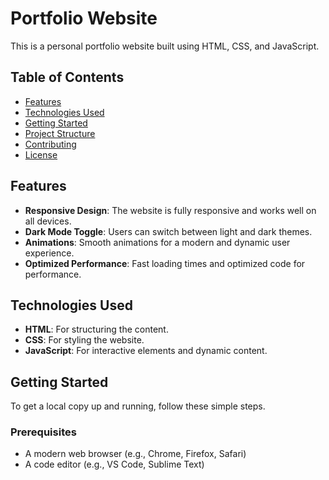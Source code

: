 # Portfolio Website

This is a personal portfolio website built using HTML, CSS, and JavaScript.

## Table of Contents

- [Features](#features)
- [Technologies Used](#technologies-used)
- [Getting Started](#getting-started)
- [Project Structure](#project-structure)
- [Contributing](#contributing)
- [License](#license)

## Features

- **Responsive Design**: The website is fully responsive and works well on all devices.
- **Dark Mode Toggle**: Users can switch between light and dark themes.
- **Animations**: Smooth animations for a modern and dynamic user experience.
- **Optimized Performance**: Fast loading times and optimized code for performance.

## Technologies Used

- **HTML**: For structuring the content.
- **CSS**: For styling the website.
- **JavaScript**: For interactive elements and dynamic content.

## Getting Started

To get a local copy up and running, follow these simple steps.

### Prerequisites

- A modern web browser (e.g., Chrome, Firefox, Safari)
- A code editor (e.g., VS Code, Sublime Text)
